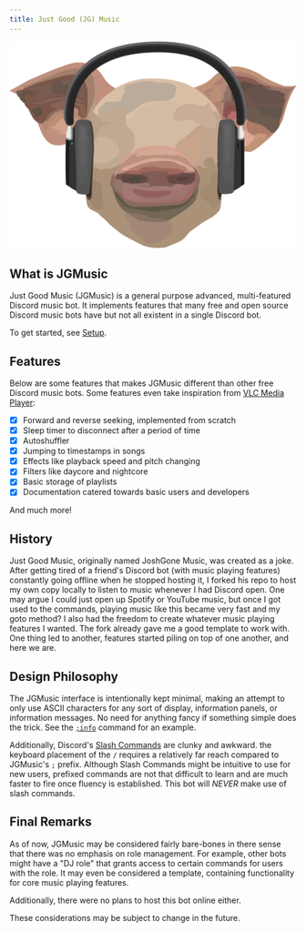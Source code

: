 ```yaml
---
title: Just Good (JG) Music
---
```


<img
    src = "assets/jgmusic_no_bg.svg"
    alt="Just Good Music .svg logo with transparent background"
    title="Just Good Music logo in all its magnificence. Before anyone points out inconsistencies with the headphone placement, please note the ears are only decorations and this is actually a human in a pig suit."
/>

## What is JGMusic

Just Good Music (JGMusic) is a general purpose advanced, multi-featured Discord music bot. It implements features that many free and open source Discord music bots have but not all existent in a single Discord bot.

To get started, see [Setup](./setup.md).

## Features

Below are some features that makes JGMusic different than other free Discord music bots. Some features even take inspiration from [VLC Media Player](https://www.videolan.org/vlc/):

- [x] Forward and reverse seeking, implemented from scratch
- [x] Sleep timer to disconnect after a period of time
- [x] Autoshuffler
- [x] Jumping to timestamps in songs
- [x] Effects like playback speed and pitch changing
- [x] Filters like daycore and nightcore
- [x] Basic storage of playlists
- [x] Documentation catered towards basic users and developers

And much more!

## History

Just Good Music, originally named JoshGone Music, was created as a joke. After getting tired of a friend's Discord bot (with music playing features) constantly going offline when he stopped hosting it, I forked his repo to host my own copy locally to listen to music whenever I had Discord open. One may argue I could just open up Spotify or YouTube music, but once I got used to the commands, playing music like this became very fast and my goto method? I also had the freedom to create whatever music playing features I wanted. The fork already gave me a good template to work with. One thing led to another, features started piling on top of one another, and here we are.

## Design Philosophy

The JGMusic interface is intentionally kept minimal, making an attempt to only use ASCII characters for any sort of display, information panels, or information messages. No need for anything fancy if something simple does the trick. See the [`;info`](./additional.md#info) command for an example.

Additionally, Discord's [Slash Commands](https://support.discord.com/hc/en-us/articles/1500000368501-Slash-Commands-FAQ) are clunky and awkward. the keyboard placement of the `/` requires a relatively far reach compared to JGMusic's `;` prefix. Although Slash Commands might be intuitive to use for new users, prefixed commands are not that difficult to learn and are much faster to fire once fluency is established. This bot will *NEVER* make use of slash commands.

## Final Remarks

As of now, JGMusic may be considered fairly bare-bones in there sense that there was no emphasis on role management. For example, other bots might have a "DJ role" that grants access to certain commands for users with the role. It may even be considered a template, containing functionality for core music playing features.

Additionally, there were no plans to host this bot online either.

These considerations may be subject to change in the future.
